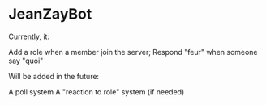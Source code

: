 # JeanZayBot
Currently, it:

Add a role when a member join the server;
Respond "feur" when someone say "quoi"

Will be added in the future:

A poll system
A "reaction to role" system (if needed)
